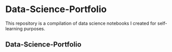 # Data-Science-Portfolio
This repository is a compilation of data science notebooks I created for self-learning purposes.

## Data-Science-Portfolio
